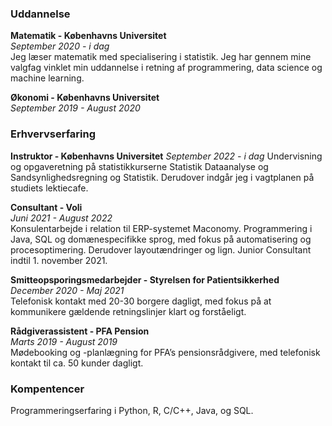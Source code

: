 
### Uddannelse

**Matematik - Københavns Universitet**  
_September 2020 - i dag_  
Jeg læser matematik med specialisering i statistik. Jeg har gennem mine valgfag vinklet min uddannelse i retning af programmering, data science og machine learning.

**Økonomi - Københavns Universitet**  
_September 2019 - August 2020_

### Erhvervserfaring

**Instruktor - Københavns Universitet**
_September 2022 - i dag_
Undervisning og opgaveretning på statistikkurserne Statistik Dataanalyse og Sandsynlighedsregning og Statistik. Derudover indgår jeg i vagtplanen på studiets lektiecafe.

**Consultant - Voli**  
_Juni 2021 - August 2022_  
Konsulentarbejde i relation til ERP-systemet Maconomy. Programmering i Java, SQL og domænespecifikke sprog, med fokus på automatisering og procesoptimering. Derudover layoutændringer og lign. Junior Consultant indtil 1. november 2021. 

**Smitteopsporingsmedarbejder - Styrelsen for Patientsikkerhed**  
_December 2020 - Maj 2021_  
Telefonisk kontakt med 20-30 borgere dagligt, med fokus på at kommunikere gældende retningslinjer klart og forståeligt.

**Rådgiverassistent - PFA Pension**  
_Marts 2019 - August 2019_  
Mødebooking og -planlægning for PFA’s pensionsrådgivere, med telefonisk kontakt til ca. 50 kunder dagligt.


### Kompentencer
Programmeringserfaring i Python, R, C/C++, Java, og SQL.
